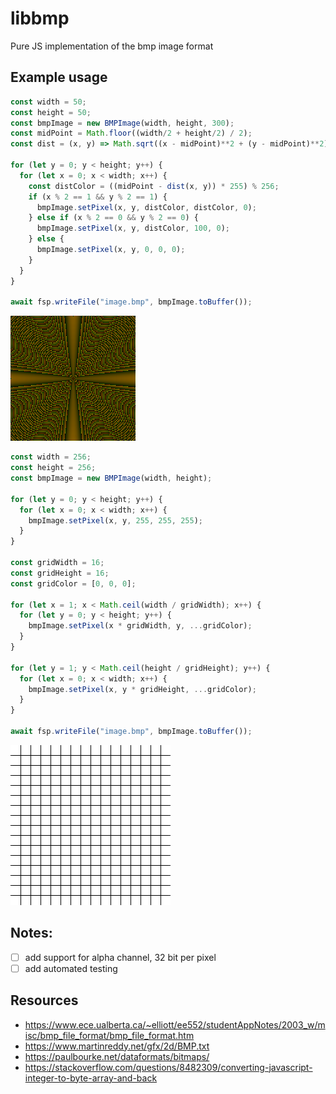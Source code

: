 # libbmp
Pure JS implementation of the bmp image format

## Example usage
```js
const width = 50;
const height = 50;
const bmpImage = new BMPImage(width, height, 300);
const midPoint = Math.floor((width/2 + height/2) / 2);
const dist = (x, y) => Math.sqrt((x - midPoint)**2 + (y - midPoint)**2);

for (let y = 0; y < height; y++) {
  for (let x = 0; x < width; x++) {
    const distColor = ((midPoint - dist(x, y)) * 255) % 256;
    if (x % 2 == 1 && y % 2 == 1) {
      bmpImage.setPixel(x, y, distColor, distColor, 0);
    } else if (x % 2 == 0 && y % 2 == 0) {
      bmpImage.setPixel(x, y, distColor, 100, 0);
    } else {
      bmpImage.setPixel(x, y, 0, 0, 0);
    }
  }
}

await fsp.writeFile("image.bmp", bmpImage.toBuffer());
```

![colormap.bmp](examples/colormap.bmp)

```js
const width = 256;
const height = 256;
const bmpImage = new BMPImage(width, height);

for (let y = 0; y < height; y++) {
  for (let x = 0; x < width; x++) {
    bmpImage.setPixel(x, y, 255, 255, 255);
  }
}

const gridWidth = 16;
const gridHeight = 16;
const gridColor = [0, 0, 0];

for (let x = 1; x < Math.ceil(width / gridWidth); x++) {
  for (let y = 0; y < height; y++) {
    bmpImage.setPixel(x * gridWidth, y, ...gridColor);
  }
}

for (let y = 1; y < Math.ceil(height / gridHeight); y++) {
  for (let x = 0; x < width; x++) {
    bmpImage.setPixel(x, y * gridHeight, ...gridColor);
  }
}

await fsp.writeFile("image.bmp", bmpImage.toBuffer());
```

![colormap.bmp](examples/grid.bmp)


## Notes:
- [ ] add support for alpha channel, 32 bit per pixel
- [ ] add automated testing

## Resources
- https://www.ece.ualberta.ca/~elliott/ee552/studentAppNotes/2003_w/misc/bmp_file_format/bmp_file_format.htm
- https://www.martinreddy.net/gfx/2d/BMP.txt
- https://paulbourke.net/dataformats/bitmaps/
- https://stackoverflow.com/questions/8482309/converting-javascript-integer-to-byte-array-and-back

